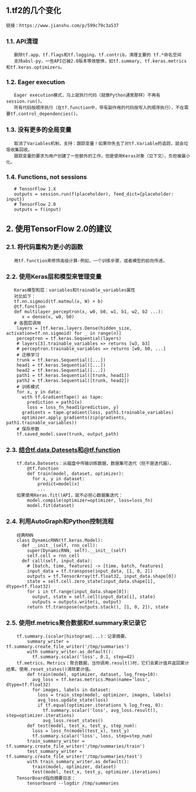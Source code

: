 ## 1.tf2的几个变化   
    链接：https://www.jianshu.com/p/599c79c3a537
###    1.1. API清理
       删除tf.app、tf.flags和tf.logging，tf.contrib，清理主要的 tf.*命名空间
       支持absl-py，一些API已被2.0版本等效替换，如tf.summary, tf.keras.metrics和tf.keras.optimizers。
###    1.2. Eager execution
       Eager execution模式，马上就执行代码（就像Python通常那样）不再有session.run()。
       所有代码按顺序执行（在tf.function中，带有副作用的代码按写入的顺序执行），不在需要tf.control_dependencies()。
###    1.3. 没有更多的全局变量
       取消了Variables机制，支持：跟踪变量！如果你失去了对tf.Variable的追踪，就会垃圾收集回收。
       跟踪变量的要求为用户创建了一些额外的工作，但是使用Keras对象（见下文），负担被最小化。
###    1.4. Functions, not sessions
       # TensorFlow 1.X
       outputs = session.run(f(placeholder), feed_dict={placeholder: input})
       # TensorFlow 2.0
       outputs = f(input)

##  2. 使用TensorFlow 2.0的建议
###    2.1. 将代码重构为更小的函数
       用tf.function来修饰高级计算-例如，一个训练步骤，或者模型的前向传递。
###    2.2. 使用Keras层和模型来管理变量
       Keras模型和层：variables和trainable_variables属性
       对比如下：
       tf.nn.sigmoid(tf.matmul(x, W) + b)
       @tf.function
       def multilayer_perceptron(x, w0, b0, w1, b1, w2, b2 ...):
          x = dense(x, w0, b0)
       # 各图层调用
        layers = [tf.keras.layers.Dense(hidden_size, activation=tf.nn.sigmoid) for _ in range(n)]
        perceptron = tf.keras.Sequential(layers)
        # layers[3].trainable_variables => returns [w3, b3]
        # perceptron.trainable_variables => returns [w0, b0, ...]
        # 迁移学习
        trunk = tf.keras.Sequential([...])
        head1 = tf.keras.Sequential([...])
        head2 = tf.keras.Sequential([...])
        path1 = tf.keras.Sequential([trunk, head1])
        path2 = tf.keras.Sequential([trunk, head2])
        # 训练模式
        for x, y in data:
          with tf.GradientTape() as tape:
            prediction = path1(x)
            loss = loss_fn_head1(prediction, y)
          gradients = tape.gradient(loss, path1.trainable_variables)
          optimizer.apply_gradients(zip(gradients, path1.trainable_variables))
        # 保存参数
        tf.saved_model.save(trunk, output_path)
###    2.3. 结合tf.data.Datesets和@tf.function
        tf.data.Datesets：从磁盘中传输训练数据，数据集可迭代（但不是迭代器）。
            @tf.function
            def train(model, dataset, optimizer):
              for x, y in dataset:
                predict=model(x)
                ...
        如果使用Keras.fit()API，就不必担心数据集迭代：
            model.compile(optimizer=optimizer, loss=loss_fn)
            model.fit(dataset)
###    2.4. 利用AutoGraph和Python控制流程
        经典RNN
        class DynamicRNN(tf.keras.Model):
          def __init__(self, rnn_cell):
            super(DynamicRNN, self).__init__(self)
            self.cell = rnn_cell
          def call(self, input_data):
            # [batch, time, features] -> [time, batch, features]
            input_data = tf.transpose(input_data, [1, 0, 2])
            outputs = tf.TensorArray(tf.float32, input_data.shape[0])
            state = self.cell.zero_state(input_data.shape[1], dtype=tf.float32)
            for i in tf.range(input_data.shape[0]):
              output, state = self.cell(input_data[i], state)
              outputs = outputs.write(i, output)
            return tf.transpose(outputs.stack(), [1, 0, 2]), state
###    2.5. 使用tf.metrics聚合数据和tf.summary来记录它
        tf.summary.(scalar|histogram|...)：记录摘要。
            summary_writer = tf.summary.create_file_writer('/tmp/summaries')
            with summary_writer.as_default():
              tf.summary.scalar('loss', 0.1, step=42)
        tf.metrics，Metrics：聚合数据，当你调用.result()时，它们会累计值并返回累计结果。使用.reset_states()清除累计值。
            def train(model, optimizer, dataset, log_freq=10):
              avg_loss = tf.keras.metrics.Mean(name='loss', dtype=tf.float32)
              for images, labels in dataset:
                loss = train_step(model, optimizer, images, labels)
                avg_loss.update_state(loss)
                if tf.equal(optimizer.iterations % log_freq, 0):
                  tf.summary.scalar('loss', avg_loss.result(), step=optimizer.iterations)
                  avg_loss.reset_states()
            def test(model, test_x, test_y, step_num):
              loss = loss_fn(model(test_x), test_y)
              tf.summary.scalar('loss', loss, step=step_num)
            train_summary_writer = tf.summary.create_file_writer('/tmp/summaries/train')
            test_summary_writer = tf.summary.create_file_writer('/tmp/summaries/test')
            with train_summary_writer.as_default():
              train(model, optimizer, dataset)
              test(model, test_x, test_y, optimizer.iterations)
        TensorBoard指向摘要日志：
            tensorboard --logdir /tmp/summaries
